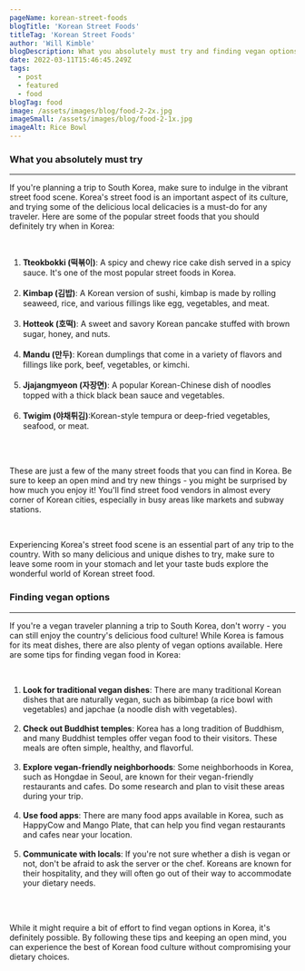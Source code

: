```yaml
---
pageName: korean-street-foods
blogTitle: 'Korean Street Foods'
titleTag: 'Korean Street Foods'
author: 'Will Kimble'
blogDescription: What you absolutely must try and finding vegan options.
date: 2022-03-11T15:46:45.249Z
tags:
  - post
  - featured
  - food
blogTag: food
image: /assets/images/blog/food-2-2x.jpg
imageSmall: /assets/images/blog/food-2-1x.jpg
imageAlt: Rice Bowl
---
```


<h3 class="blog-post__sub-heading revealFade">What you absolutely must try</h3>
<hr class="blog-post__divider revealFade">
<div class="blog-post__description revealFade">
    <p>If you're planning a trip to South Korea, make sure to indulge in the vibrant street food scene. Korea's street food is an important aspect of its culture, and trying some of the delicious local delicacies is a must-do for any traveler. Here are some of the popular street foods that you should definitely try when in Korea:
    </p><br>
    <ol>
        <li><b>Tteokbokki (떡볶이)</b>: A spicy and chewy rice cake dish served in a spicy sauce. It's one of the most popular street foods in Korea.</li><br>
        <li><b>Kimbap (김밥)</b>: A Korean version of sushi, kimbap is made by rolling seaweed, rice, and various fillings like egg, vegetables, and meat.</li><br>
        <li><b>Hotteok (호떡)</b>: A sweet and savory Korean pancake stuffed with brown sugar, honey, and nuts.</li><br>
        <li><b>Mandu (만두)</b>: Korean dumplings that come in a variety of flavors and fillings like pork, beef, vegetables, or kimchi.</li><br>
        <li><b>Jjajangmyeon (자장면)</b>: A popular Korean-Chinese dish of noodles topped with a thick black bean sauce and vegetables.</li><br>
        <li><b>Twigim (야채튀김)</b>:Korean-style tempura or deep-fried vegetables, seafood, or meat.</li><br>
    </ol><br>
    <p>These are just a few of the many street foods that you can find in Korea. Be sure to keep an open mind and try new things - you might be surprised by how much you enjoy it! You'll find street food vendors in almost every corner of Korean cities, especially in busy areas like markets and subway stations.
    </p><br>
    <p>Experiencing Korea's street food scene is an essential part of any trip to the country. With so many delicious and unique dishes to try, make sure to leave some room in your stomach and let your taste buds explore the wonderful world of Korean street food.
    </p>
<h3 class="blog-post__sub-heading revealFade">Finding vegan options</h3>
<hr class="blog-post__divider revealFade">
<div class="blog-post__description revealFade">
    <p>If you're a vegan traveler planning a trip to South Korea, don't worry - you can still enjoy the country's delicious food culture! While Korea is famous for its meat dishes, there are also plenty of vegan options available. Here are some tips for finding vegan food in Korea:
    </p><br>
    <ol>
        <li><b>Look for traditional vegan dishes</b>: There are many traditional Korean dishes that are naturally vegan, such as bibimbap (a rice bowl with vegetables) and japchae (a noodle dish with vegetables).</li><br>
        <li><b>Check out Buddhist temples</b>: Korea has a long tradition of Buddhism, and many Buddhist temples offer vegan food to their visitors. These meals are often simple, healthy, and flavorful.</li><br>
        <li><b>Explore vegan-friendly neighborhoods</b>: Some neighborhoods in Korea, such as Hongdae in Seoul, are known for their vegan-friendly restaurants and cafes. Do some research and plan to visit these areas during your trip.</li><br>
        <li><b>Use food apps</b>: There are many food apps available in Korea, such as HappyCow and Mango Plate, that can help you find vegan restaurants and cafes near your location.</li><br>
        <li><b>Communicate with locals</b>: If you're not sure whether a dish is vegan or not, don't be afraid to ask the server or the chef. Koreans are known for their hospitality, and they will often go out of their way to accommodate your dietary needs.</li><br>
    </ol><br>
    <p>While it might require a bit of effort to find vegan options in Korea, it's definitely possible. By following these tips and keeping an open mind, you can experience the best of Korean food culture without compromising your dietary choices.
    </p>
</div>
